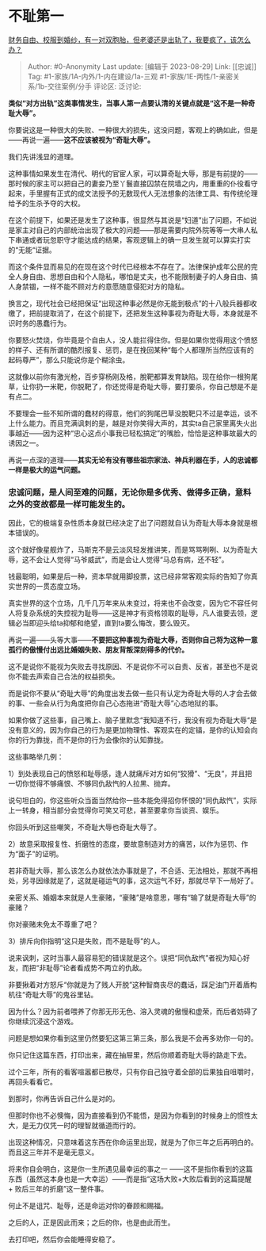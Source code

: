 # 不耻第一
[财务自由、校服到婚纱，有一对双胞胎，但老婆还是出轨了，我要疯了，该怎么办？](https://www.zhihu.com/question/611802344/answer/3173640243)

> Author: #0-Anonymity
> Last update: [编辑于 2023-08-29]
> Link: [[忠诚]]
> Tag: #1-家族/1A-内外/1-内在建设/1a-三观 #1-家族/1E-两性/1-亲密关系/1b-交往案例/分手
> 评论区:
> 泛讨论:

**类似“对方出轨”这类事情发生，当事人第一点要认清的关键点就是“这不是一种奇耻大辱”。**

你要说这是一种很大的失败、一种很大的损失，这没问题，客观上的确如此，但是——再说一遍——**这不应该被视为“奇耻大辱”。**

我们先讲浅显的道理。

这种事情如果发生在清代、明代的官宦人家，可以算奇耻大辱，那是有前提的——那时候的家主可以把自己的妻妾乃至丫鬟直接囚禁在院墙之内，用重重的仆役看守起来，手里握有正式的成文法授予的无数现代人无法想象的法律工具、有传统伦理给予的生杀予夺的大权。

在这个前提下，如果还是发生了这种事，很显然与其说是“妇道”出了问题，不如说是家主对自己的内部统治出现了极大的问题——那是需要内院外院等等一大串人私下串通或者玩忽职守才能达成的结果，客观逻辑上的确一旦发生就可以算实打实的“无能“证据。

而这个条件显而易见的在现在这个时代已经根本不存在了。法律保护成年公民的完全人身自由、思想自由和个人隐私，哪怕是丈夫，也不能限制妻子的人身自由、搞人身禁锢，一样不能不顾对方的意愿随意侵犯对方的隐私。

换言之，现代社会已经把保证“出现这种事必然是你无能到极点”的十八般兵器都收缴了，把前提取消了，在这个前提下，还把发生这种事视为奇耻大辱，本身就是不识时务的愚蠢行为。

你要怒火焚烧，你毕竟是个自由人，没人能拦得住你。但是如果你觉得用这个愤怒的样子、还有所谓的酷烈报复、惩罚，是在挽回某种“每个人都理所当然应该有的起码尊严”，那么只能说你是个糊涂虫。

这就像以前你有激光枪，百步穿杨刚及格，脫靶都算发育缺陷。现在给你一根狗尾草，让你扔一米靶，你脱靶了，你还觉得是奇耻大辱，要打要杀，你自己想是不是有点二。

不要理会一些不知所谓的蠢材的得意，他们的狗尾巴草没脫靶只不过是幸运，谈不上什么能力。而且充满讽刺的是，越是对你笑得大声的，其实ta自己家里离失火出事越近——因为这种“忠心这点小事我已轻松搞定”的嘴脸，恰恰是这种事故最大的诱因之一。

再说一点深的道理——**其实无论有没有哪些祖宗家法、神兵利器在手，人的忠诚都一样是极大的运气问题。**

### **忠诚问题，是人间至难的问题，无论你是多优秀、做得多正确，意料之外的变故都是一样可能发生的**。 ###

因此，它的极端复杂性质本身就已经决定了出了问题就自认为奇耻大辱本身就是根本错误的。

这个就好像星舰炸了，马斯克不是云淡风轻发推讲笑，而是骂骂咧咧、以为奇耻大辱，这不会让人觉得“马爷威武”，而是会让人觉得“马总有病，还不轻”。

钱最聪明，如果是后一种，资本早就用脚投票，这已经非常客观实际的告知了你真实世界的一贯态度立场。

真实世界的这个立场，几千几万年来从未变过，将来也不会改变，因为它不容任何人将复杂系统的失控视为耻辱——这是神才有资格领取的耻辱，凡人谁要去领，逻辑必当即迎头给ta抑郁和绝望，直到ta要么悔改，要么毁灭。

再说一遍——头等大事——**不要把这种事视为奇耻大辱，否则你自己将为这种一意孤行的傲慢付出远比婚姻失败、朋友背叛深刻得多的代价。**

这不是说你不能视为失败去寻找原因、不是说你不可以自责、反省，甚至也不是说你不能去声索自己合法的权益损失。

而是说你不要从“奇耻大辱”的角度出发去做一些只有认定为奇耻大辱的人才会去做的事、一些会从行为角度把你自己心态拖进“奇耻大辱”心态地狱的事。

如果你做了这些事，自己嘴上、脑子里默念“我知道不行，我没有视为奇耻大辱“是没有意义的，因为你自己的行为是更加物理性、客观实在的定锚，是你的认知会向你的行为靠拢，而不是你的行为会像你的认知靠拢。

这些事略举几例：

1）到处表现自己的愤怒和耻辱感，逢人就痛斥对方如何“狡猾”、“无良”，并且把一切你觉得不够痛恨、不够同仇敌忾的人拉黑、抛弃。

说句坦白的，你这些听众当面当然给你一些本能免得招你怀恨的“同仇敌忾”，实际上一转身，相当部分会觉得你可笑又可悲，甚至要拿你当谈资、娱乐。

你回头听到这些嘲笑，不奇耻大辱也奇耻大辱了。

2）故意采取报复性、折磨性的态度，要故意制造对方的痛苦，以作为惩罚、作为“面子”的证明。

若非奇耻大辱，那么该怎么办就依法办事就是了，不合适、无法相处，那就不再相处，另寻因缘就是了，这就是碰运气的事，这次运气不好，那就尽早下一局好了。

亲密关系、婚姻本来就是人生豪赌，“豪赌”是啥意思，哪有“输了就是奇耻大辱”的豪赌？

你对豪赌未免太不尊重了吧？

3）排斥向你指明“这只是失败，而不是耻辱”的人。

说来讽刺，这时当事人最容易犯的错误就是这个。误把“同仇敌忾”者视为知心好友，而把“非耻辱”论者看成势不两立的仇敌。

非要揪着对方怒斥“你就是为了贱人开脱”这种智商丧尽的蠢话，踩足油门开着盾构机往“奇耻大辱”的鬼谷里钻。

因为什么？因为前者喂养了你那无形无色、溶入灵魂的傲慢和虚荣，而后者妨碍了你继续沉浸这个游戏。

问题是想如果你看到这里仍然要犯这第三第三条，那么我是不会再多劝你一句的。

你只记住这篇东西，打印出来，藏在抽屉里，然后你顺着奇耻大辱的路走下去。

过个三年，所有的看客喧嚣都已散尽，只有你自己独守着全部的后果独自咀嚼时，再回头看看它。

到那时，你再告诉自己什么是对的。

但那时你也不必懊悔，因为直接看到仍不能悟，是因为你看到的时候身上的惯性太大，是无力仅凭一时的理智就循道而行的。

出现这种情况，只意味着这东西在你命运里出现，就是为了你三年之后再明白的。而且这三年并不是毫无意义。

将来你自会明白，这是你一生所遇见最幸运的事之一 ——这不是指你看到的这篇东西（虽然这本身也是一大幸运）——而是指“这场大败+大败后看到的这篇提醒 + 败后三年的折磨”这一整件事。

何止不是诅咒、耻辱，还是命运对你的眷顾和赐福。

之后的人，正是因此而来；之后的你，也是由此而生。

去打印吧，然后你会能睡得安稳了。
